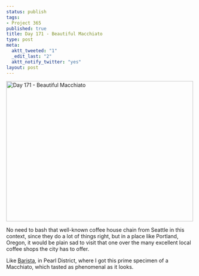 ```yaml
--- 
status: publish
tags: 
- Project 365
published: true
title: Day 171 - Beautiful Macchiato
type: post
meta: 
  aktt_tweeted: "1"
  _edit_last: "2"
  aktt_notify_twitter: "yes"
layout: post
---
```

<a href="http://www.flickr.com/photos/freeed/5854037905/" title="Day 171 - Beautiful Macchiato by Fred​, on Flickr"><img src="http://farm4.static.flickr.com/3068/5854037905_7f0acc4572.jpg" width="500" height="375" alt="Day 171 - Beautiful Macchiato"/></a>

No need to bash that well-known coffee house chain from Seattle in this context, since they do a lot of things right, but in a place like Portland, Oregon, it would be plain sad to visit that one over the many excellent local coffee shops the city has to offer.

Like <a href="http://baristapdx.com/">Barista</a>, in Pearl District, where I got this prime specimen of a Macchiato, which tasted as phenomenal as it looks.

